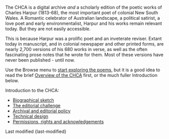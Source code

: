 The CHCA is a digital archive *and* a 
scholarly edition of the poetic works of Charles Harpur (1813-68), the 
most important poet of colonial New South Wales. A Romantic celebrator 
of Australian landscape, a political satirist, a love poet and early 
environmentalist, Harpur and his works remain relevant today. But they 
are not easily accessible. 

This is because Harpur was a prolific poet and an inveterate reviser. 
Extant today in manuscript, and in colonial newspaper and other printed 
forms, are nearly 2,700 versions of his 680 works in verse, as well as the 
often fascinating prose notes that he wrote for them. Most of these 
versions have never been published - until now.

Use the Browse menu to [start exploring the poems](/harpur/browse), but it is a good idea to read the brief 
[Overview of the CHCA](node/31) first, or the much fuller Introduction below.

Introduction to the CHCA:

  * [Biographical sketch](node/33)
  * [The editorial challenge](node/36) 
  * [Archival and editorial policy](node/32) 
  * [Technical design](node/35) 
  * [Permissions, rights and acknowledgements](node/34) 







<p class=last-modified>Last modified {last-modified}</p>
